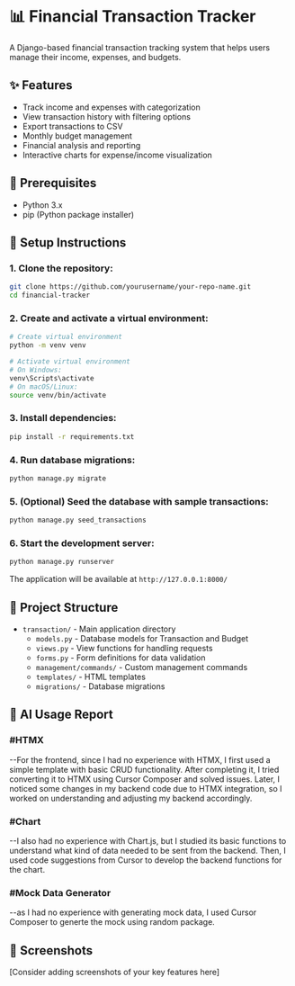 # 📊 Financial Transaction Tracker

A Django-based financial transaction tracking system that helps users manage their income, expenses, and budgets.

## ✨ Features

- Track income and expenses with categorization
- View transaction history with filtering options
- Export transactions to CSV
- Monthly budget management
- Financial analysis and reporting
- Interactive charts for expense/income visualization

## 🔧 Prerequisites

- Python 3.x
- pip (Python package installer)

## 🚀 Setup Instructions

### 1. Clone the repository:
```bash
git clone https://github.com/yourusername/your-repo-name.git
cd financial-tracker
```

### 2. Create and activate a virtual environment:
```bash
# Create virtual environment
python -m venv venv

# Activate virtual environment
# On Windows:
venv\Scripts\activate
# On macOS/Linux:
source venv/bin/activate
```

### 3. Install dependencies:
```bash
pip install -r requirements.txt
```

### 4. Run database migrations:
```bash
python manage.py migrate
```

### 5. (Optional) Seed the database with sample transactions:
```bash
python manage.py seed_transactions
```

### 6. Start the development server:
```bash
python manage.py runserver
```

The application will be available at `http://127.0.0.1:8000/`

## 📁 Project Structure

- `transaction/` - Main application directory
  - `models.py` - Database models for Transaction and Budget
  - `views.py` - View functions for handling requests
  - `forms.py` - Form definitions for data validation
  - `management/commands/` - Custom management commands
  - `templates/` - HTML templates
  - `migrations/` - Database migrations

## 🤖 AI Usage Report

### #HTMX
--For the frontend, since I had no experience with HTMX, I first used a simple template with basic CRUD functionality. After completing it, I tried converting it to HTMX using Cursor Composer and solved issues. Later, I noticed some changes in my backend code due to HTMX integration, so I worked on understanding and adjusting my backend accordingly.

### #Chart
--I also had no experience with Chart.js, but I studied its basic functions to understand what kind of data needed to be sent from the backend. Then, I used code suggestions from Cursor to develop the backend functions for the chart.

### #Mock Data Generator
--as I had no experience with generating mock data, I used Cursor Composer to generte the mock using random package.

## 📸 Screenshots

[Consider adding screenshots of your key features here]
